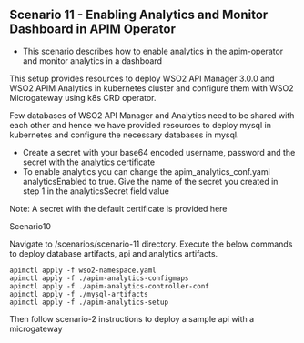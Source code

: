 ## Scenario 11 - Enabling Analytics and Monitor Dashboard in APIM Operator
- This scenario describes how to enable analytics in the apim-operator and monitor analytics in a dashboard

This setup provides resources to deploy WSO2 API Manager 3.0.0 and WSO2 APIM Analytics in kubernetes cluster and configure them with WSO2 Microgateway using k8s CRD operator.
 
Few databases of WSO2 API Manager and Analytics need to be shared with each other and hence we have provided resources to deploy mysql in kubernetes and configure the necessary databases in mysql.

- Create a secret with your base64 encoded username, password and the secret with the analytics certificate
- To enable analytics you can change the apim_analytics_conf.yaml analyticsEnabled to true. Give the name of the secret you created in step 1 in the analyticsSecret field value

Note: A secret with the default certificate is provided here

Scenario10

Navigate to <k8s-CRD-HOME>/scenarios/scenario-11 directory.
Execute the below commands to deploy database artifacts, api and analytics artifacts.

```
apimctl apply -f wso2-namespace.yaml
apimctl apply -f ./apim-analytics-configmaps
apimctl apply -f ./apim-analytics-controller-conf
apimctl apply -f ./mysql-artifacts
apimctl apply -f ./apim-analytics-setup
```

Then follow scenario-2 instructions to deploy a sample api with a microgateway
